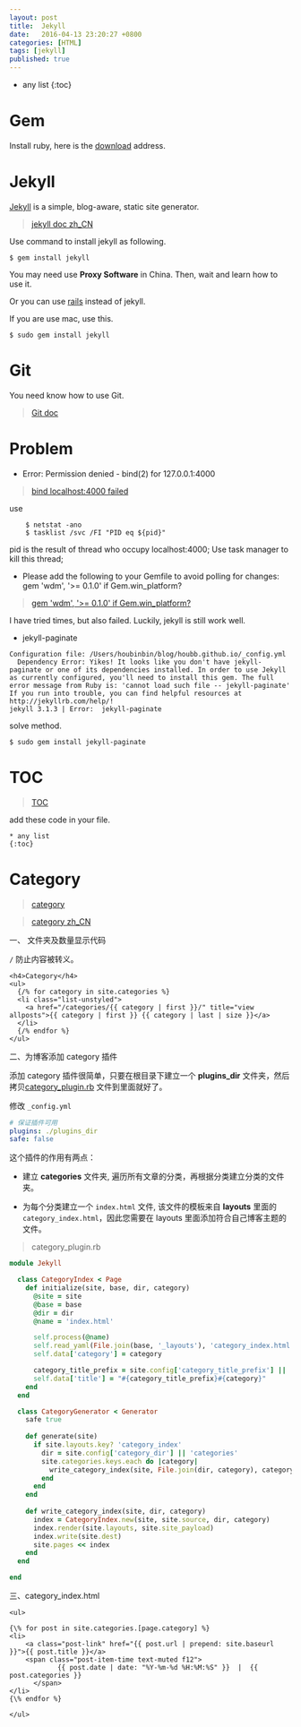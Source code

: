 ```yaml
---
layout: post
title:  Jekyll
date:   2016-04-13 23:20:27 +0800
categories: [HTML]
tags: [jekyll]
published: true
---
```


* any list
{:toc}

# Gem

Install ruby, here is the [download](http://rubyinstaller.org/downloads) address.


# Jekyll

[Jekyll](https://jekyllrb.com/docs/home/) is a simple, blog-aware, static site generator.

> [jekyll doc zh_CN](http://jekyllcn.com)

Use command to install jekyll as following.

```
$ gem install jekyll
```

You may need use **Proxy Software** in China. Then, wait and learn how to use it.

Or you can use [rails](https://ruby.taobao.org/) instead of jekyll.

If you are use mac, use this.

```
$ sudo gem install jekyll

```

# Git

You need know how to use Git.

> [Git doc](http://www.runoob.com/git/git-tutorial.html "Git")

# Problem

- Error:  Permission denied - bind(2) for 127.0.0.1:4000

> [bind localhost:4000 failed](http://www.cnblogs.com/lxconan/archive/2016/01/11/5119972.html)

use

```
    $ netstat -ano
    $ tasklist /svc /FI "PID eq ${pid}"
```
pid is the result of thread who occupy localhost:4000; Use task manager to kill this thread;

- Please add the following to your Gemfile to avoid polling for changes:
  gem 'wdm', '>= 0.1.0' if Gem.win_platform?

>  [gem 'wdm', '>= 0.1.0' if Gem.win_platform?](http://stackoverflow.com/questions/30720797/jekyll-install-on-windows-error-message)

I have tried times, but also failed. Luckily, jekyll is still work well.


-  jekyll-paginate

```
Configuration file: /Users/houbinbin/blog/houbb.github.io/_config.yml
  Dependency Error: Yikes! It looks like you don't have jekyll-paginate or one of its dependencies installed. In order to use Jekyll as currently configured, you'll need to install this gem. The full error message from Ruby is: 'cannot load such file -- jekyll-paginate' If you run into trouble, you can find helpful resources at http://jekyllrb.com/help/!
jekyll 3.1.3 | Error:  jekyll-paginate
```

solve method.

```
$ sudo gem install jekyll-paginate

```

# TOC

> [TOC](http://loudou.info/blog/2014/08/01/wei-octopress-tian-jia-toc/)

add these code in your file.

```
* any list
{:toc}
```

# Category

> [category](http://www.tuicool.com/articles/YfMveu)

> [category zh_CN](https://segmentfault.com/a/1190000000406017)

一、 文件夹及数量显示代码

```/``` 防止内容被转义。

```
<h4>Category</h4>
<ul>
  {/% for category in site.categories %}
  <li class="list-unstyled">
    <a href="/categories/{{ category | first }}/" title="view allposts">{{ category | first }} {{ category | last | size }}</a>
  </li>
  {/% endfor %}
</ul>
```

二、为博客添加 category 插件

添加 category 插件很简单，只要在根目录下建立一个 **plugins_dir** 文件夹，然后拷贝[category_plugin.rb](https://gist.github.com/pizn/1899497) 文件到里面就好了。

修改 ```_config.yml```

```yml
# 保证插件可用
plugins: ./plugins_dir
safe: false
```

这个插件的作用有两点：

- 建立 **categories** 文件夹, 遍历所有文章的分类，再根据分类建立分类的文件夹。

- 为每个分类建立一个 `index.html` 文件, 该文件的模板来自 **layouts** 里面的 `category_index.html`，因此您需要在 layouts 里面添加符合自己博客主题的文件。

> category_plugin.rb

```ruby
module Jekyll

  class CategoryIndex < Page
    def initialize(site, base, dir, category)
      @site = site
      @base = base
      @dir = dir
      @name = 'index.html'

      self.process(@name)
      self.read_yaml(File.join(base, '_layouts'), 'category_index.html')
      self.data['category'] = category

      category_title_prefix = site.config['category_title_prefix'] || 'Category: '
      self.data['title'] = "#{category_title_prefix}#{category}"
    end
  end

  class CategoryGenerator < Generator
    safe true
    
    def generate(site)
      if site.layouts.key? 'category_index'
        dir = site.config['category_dir'] || 'categories'
        site.categories.keys.each do |category|
          write_category_index(site, File.join(dir, category), category)
        end
      end
    end
  
    def write_category_index(site, dir, category)
      index = CategoryIndex.new(site, site.source, dir, category)
      index.render(site.layouts, site.site_payload)
      index.write(site.dest)
      site.pages << index
    end
  end

end
```

三、category_index.html

```
<ul>

{\% for post in site.categories.[page.category] %}
<li>
    <a class="post-link" href="{{ post.url | prepend: site.baseurl }}">{{ post.title }}</a>
    <span class="post-item-time text-muted f12">
            {{ post.date | date: "%Y-%m-%d %H:%M:%S" }}  |  {{ post.categories }}
      </span>
</li>
{\% endfor %}

</ul>
```





